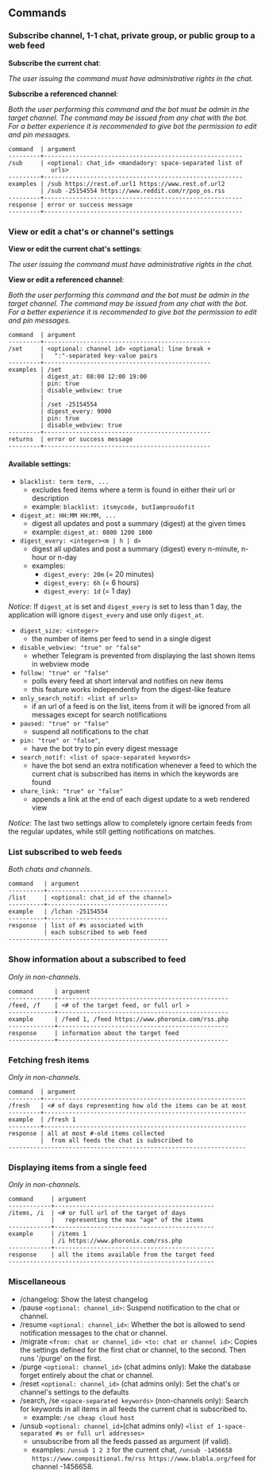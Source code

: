 ## Commands

### Subscribe channel, 1-1 chat, private group, or public group to a web feed

__Subscribe the current chat__:

_The user issuing the command must have administrative rights in the chat._

__Subscribe a referenced channel__:

_Both the user performing this command and the bot must be admin in the target channel. The command may be issued from any chat with the bot. For a better experience it is recommended to give bot the permission to edit and pin messages._

```
command  | argument
---------+--------------------------------------------------------
/sub     | <optional: chat_id> <mandadory: space-separated list of
            urls>                               
---------+--------------------------------------------------------
examples | /sub https://rest.of.url1 https://www.rest.of.url2 
         | /sub -25154554 https://www.reddit.com/r/pop_os.rss  
---------+--------------------------------------------------------
response | error or success message                               
---------+--------------------------------------------------------
```
### View or edit a chat's or channel's settings

__View or edit the current chat's settings__:

_The user issuing the command must have administrative rights in the chat._

__View or edit a referenced channel__:

_Both the user performing this command and the bot must be admin in the target channel. The command may be issued from any chat with the bot. For a better experience it is recommended to give bot the permission to edit and pin messages._

```
command  | argument
---------+-----------------------------------------------
/set     | <optional: channel id> <optional: line break + 
         |   ":"-separated key-value pairs 
---------+-----------------------------------------------
examples | /set
         | digest_at: 08:00 12:00 19:00
         | pin: true
         | disable_webview: true 
         |
         | /set -25154554
         | digest_every: 9000
         | pin: true
         | disable_webview: true
---------+-----------------------------------------------
returns  | error or success message                                   
---------+-----------------------------------------------
```
#### Available settings:

- `blacklist: term term, ...`
    - excludes feed items where a term is found in either their url or description
    - example: `blacklist: itsmycode, butIamproudofit`
- `digest_at: HH:MM HH:MM, ...`
    - digest all updates and post a summary (digest) at the given times
    - example: `digest_at: 0800 1200 1800`
- `digest_every: <integer><m | h | d>`
    - digest all updates and post a summary (digest) every n-minute, n-hour or n-day
    - examples:
        - `digest_every: 20m` (= 20 minutes)
        - `digest_every: 6h` (= 6 hours)
        - `digest_every: 1d` (= 1 day)

_Notice_: If `digest_at` is set and `digest_every` is set to less than 1 day, the application will ignore `digest_every` and use only `digest_at`.

- `digest_size: <integer>`
    - the number of items per feed to send in a single digest
- `disable_webview: "true" or "false"`
    - whether Telegram is prevented from displaying the last shown items in webview mode
- `follow: "true" or "false"`
    - polls every feed at short interval and notifies on new items
    - this feature works independently from the digest-like feature
- `only_search_notif: <list of urls>`
    - if an url of a feed is on the list, items from it will be ignored from all messages except for search notifications
- `paused: "true" or "false"`
    - suspend all notifications to the chat
- `pin: "true" or "false"`,
    - have the bot try to pin every digest message
- `search_notif: <list of space-separated keywords>`
    - have the bot send an extra notification whenever a feed to which the current chat is subscribed has items in which the keywords are found
- `share_link: "true" or "false"`
    - appends a link at the end of each digest update to a web rendered view

_Notice_: The last two settings allow to completely ignore certain feeds from the regular updates, while still getting notifications on matches.

### List subscribed to web feeds

_Both chats and channels_.

```
command   | argument
----------+----------------------------------
/list     | <optional: chat_id of the channel>    
----------+----------------------------------
example   | /lchan -25154554
----------+----------------------------------
response  | list of #s associated with   
          | each subscribed to web feed 
---------------------------------------------
```

### Show information about a subscribed to feed

_Only in non-channels_.

```
command      | argument
-------------+------------------------------------------------
/feed, /f    | <# of the target feed, or full url >           
-------------+------------------------------------------------
example      | /feed 1, /feed https://www.phoronix.com/rss.php
-------------+------------------------------------------------
response     | information about the target feed              
-------------+------------------------------------------------
```
### Fetching fresh items

_Only in non-channels_.

```
command  | argument
---------+---------------------------------------------------------
/fresh   | <# of days representing how old the items can be at most 
---------+---------------------------------------------------------
example  | /fresh 1 
---------+---------------------------------------------------------
response | all at most #-old items collected 
         |  from all feeds the chat is subscribed to
-------------------------------------------------------------------
```

### Displaying items from a single feed

_Only in non-channels_.

```
command     | argument
------------+---------------------------------------------
/items, /i  | <# or full url of the target of days 
            |   representing the max "age" of the items
------------+---------------------------------------------
example     | /items 1
            | /i https://www.phoronix.com/rss.php
------------+---------------------------------------------
response    | all the items available from the target feed
----------------------------------------------------------
```
### Miscellaneous

- /changelog: Show the latest changelog
- /pause `<optional: channel_id>`: Suspend notification to the chat or channel.
- /resume `<optional: channel_id>`:  Whether the bot is allowed to send notification messages to the chat or channel.
- /migrate `<from: chat or channel_id> <to: chat or channel id>`: Copies the settings defined for the first chat or channel, to the second. Then runs '/purge' on the first.
- /purge `<optional: channel_id>` (chat admins only): Make the database forget entirely about the chat or channel.
- /reset `<optional: channel_id>` (chat admins only): Set the chat's or channel's settings to the defaults
- /search, /se `<space-separated keywords>` (non-channels only): Search for keywords in all items in all feeds the current chat is subscribed to. 
    - example: `/se cheap cloud host`
- /unsub `<optional: channel_id>`(chat admins only) `<list of 1-space-separated #s or full url addresses>`
    - unsubscribe from all the feeds passed as argument (if valid).
    - examples: `/unsub 1 2 3` for the current chat, `/unsub -1456658 https://www.compositional.fm/rss https://www.blabla.org/feed` for channel -1456658.
